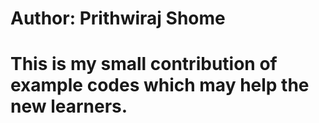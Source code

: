 # Author: Prithwiraj Shome
# This is my small contribution of example codes which may help the new learners.
